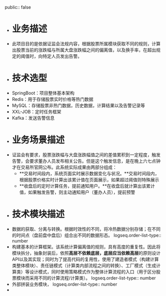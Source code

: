 public:: false

- # 业务描述
- 此项目目的是依据证监会法规内容，根据股票所属模块获取不同的规则，计算出股票当前的涨跌幅与所属大盘涨跌幅之间的偏离值，以及换手率，在超出规定的阈值时，向特定人员发出告警。
- # 技术选型
- SpringBoot：项目整体基本架构
- Redis：用于存储股票实时价格等热门数据
- MySQL：存储股票非热门数据，历史数据，计算结果以及告警记录等
- XXL-JOB：定时任务框架
- Kafka：发送告警信息
- # 业务场景描述
- 证监会有要求，股票涨跌幅与大盘涨跌幅值之间的差值累积到一定程度，触发告警，会要求董办人员发布相关公告。但是这个触发信息，是在晚上六七点钟才在交易所官网公布。此系统实际成果由两部分组成：
	- **交易时间段内，系统页面实时展示数据变化与状况。**交易时间段内，根据股票价格实时计算出该累计值在页面展示，如果超过阈值则特殊展示
	- **收盘后的定时计算任务，提前通知用户。**在收盘后就计算出该累计值，如果触发告警，则主动通知用户（董办人员），提前预警
- # 技术模块描述
- 数据的获取、分离与转换。根据时效性的不同，将冷热数据分别存储；在不同的时间点（盘前盘中盘后）组合出不同的数据形态。
  logseq.order-list-type:: number
- 构建基本的计算框架。该系统计算偏离值的规则，具有高度的重复性。因此将模块拆分，抽象封装后，依照**高层不依赖底层，底层应当依赖高层**的原则设计API以及其实现；同时为了提高代码的复用性，使用了建造者模式（构建计算类整体模块）、责任链模式（计算类内部流程之间的转换）、工厂模式（生成计算类）等设计模式，同时使用策略模式作为整体计算流程的入口（用于区分股票模块而采用不同的计算流程/计算类）。
  logseq.order-list-type:: number
- 外部拼装业务模块，
  logseq.order-list-type:: number
-